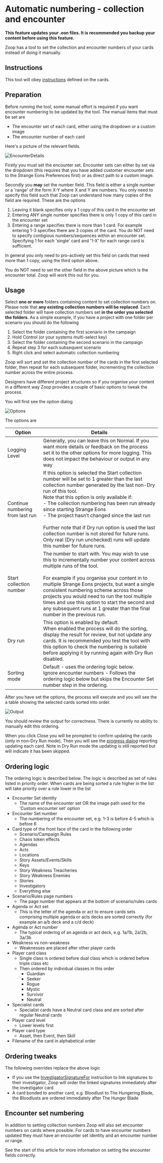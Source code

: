 # Automatic numbering - collection and encounter

**This feature updates your .eon files. It is recommended you backup your content before using this feature.**

Zoop has a tool to set the collection and encounter numbers of your cards instead of doing it manually.

## Instructions

This tool will obey [instructions](../shared/instructions/Instructions.md) defined on the cards.

## Preparation

Before running the tool, some manual effort is required if you want encounter numbering to be updated by the tool. The manual items that must be set are

- The encounter set of each card, either using the dropdown or a custom image
- The encounter number of each card

Here's a picture of the relevant fields.

![EncounterDetails](ManualEncounterFields.png)

Firstly you must set the encounter set. Encounter sets can either by set via the dropdown (this requires that you have added customer encounter sets to the Strange Eons Preferences first) or as direct path to a custom image.

Secondly you **may** set the number field. This field is either a single number or a 'range' of the form X-Y where X and Y are numbers. You only need to specify this field such that Zoop can understand how many copies of the field are required. These are the options

1. Leaving it blank specifies only a 1 copy of this card in the encounter set
2. Entering ANY single number specifies there is only 1 copy of this card in the encounter set
3. Entering a range specifies there is more than 1 card. For example entering 1-3 specifies there are 3 copies of the card. You do NOT need to specify contigious numbers/sequences within an encounter set. Specifying 1 for each 'single' card and '1-X' for each range card is sufficient.

In general you only need to pro-actively set this field on cards that need more than 1 copy, using the third option above.

You do NOT need to set the other field in the above picture which is the encounter total. Zoop will work this out for you.

## Usage

Select **one or more** folders containing content to set collection numbers on. Please note that **any existing collection numbers will be replaced**. Each selected folder will have collection numbers set **in the order you selected the folders**.
As a simple example, if you have a project with one folder per scenario you should do the following

1. Select the folder containing the first scenario in the campaign
2. Hold Control (or your systems multi-select key)
3. Select the folder containing the second scenario in the campaign
4. Repeat step 3 for each subsequent scenario
5. Right click and select automatic collection numbering

Zoop will sort and set the collection number of the cards in the first selected folder, then repeat for each subsequent folder, incrementing the collection number across the entire process.

Designers have different project structures so if you organise your content in a different way Zoop provides a couple of basic options to tweak the process.

You will first see the option dialog

![Options](AutomaticNumberingOptions.png)

The options are

| Option | Details |
| --- | --- |
| Logging Level | Generally, you can leave this on Normal. If you want more details or feedback on the process set it to the other options for more logging. This does not impact the behaviour or output in any way |
| Continue numbering from last run | If this option is selected the Start collection number will be set to 1 greater than the last collection number generated by the last non-Dry run of this tool.<br>Note that this option is only available if:<br> - The collection numbering has been run already since starting Strange Eons<br> - The project hasn’t changed since the last run<br><br>Further note that if Dry run option is used the last collection number is not stored for future runs. Only real (Dry run unchecked) runs will update this number for future runs. | 
| Start collection number | The number to start with. You may wish to use this to incrementally number your content across multiple runs of the tool.<br><br>For example if you organise your content in to multiple Strange Eons projects, but want a single consistent numbering scheme across those projects you would need to run the tool multiple times and use this option to start the second and any subsequent runs at 1 greater than the final number in the previous run. |
| Dry run | This option is enabled by default.<br>When enabled the process will do the sorting, display the result for review, but not update any cards. It is recommended you test the tool with this option to check the numbering is suitable before applying it by running again with Dry Run disabled. 
| Sorting mode | Default - uses the ordering logic below.<br>Ignore encounter numbers - Follows the ordering logic below but skips the Encounter Set number step in the ordering.

After you have set the options, the process will execute and you will see the a table showing the selected cards sorted into order.

![Output](AutomaticNumberingReviewGrid.png)

You should review the output for correctness. There is currently no ability to manually edit this ordering.

When you click Close you will be prompted to confirm updating the cards (only in non-Dry Run mode). Then you will see the [progress dialog](../shared/progressdialog/ProgressDialog.md) reporting updating each card. Note in Dry Run mode the updating is still reported but will indicate it has been skipped.

## Ordering logic

The ordering logic is described below. The logic is described as set of rules listed in priority order. When cards are being sorted a rule higher in the list will take priority over a rule lower in the list

- Encounter Set identity
    - The name of the encounter set OR the image path used for the ‘Custom encounter set’ option
- Encounter Set number
    - The numbering of the encounter set, e.g. 1-3 is before 4-5 which is before 6
- Card type of the front face of the card in the following order
    - Scenario/Campaign Rules
    - Chaos token effects
    - Agendas
    - Acts
    - Locations
    - Story Assets/Events/Skills
    - Keys
    - Story Weakness Treacheries
    - Story Weakness Enemies
    - Stories
    - Investigators
    - Everything else
- Scenario/Rules page numbers
    - The page number that appears at the bottom of scenario/rules cards
- Agenda or Act set
    - This is the letter of the agenda or act to ensure cards sets comprising multiple agenda or acts decks are sorted correctly (for example an a/b deck and a c/d deck)
- Agenda or Act number
    - The typical ordering of an agenda or act deck, e.g. 1a/1b, 2a/2b, 3a/3b
- Weakness vs non-weakness
    - Weaknesses are placed after other player cards
- Player card class
    - Single class is ordered before dual class which is ordered before triple class etc
    - Then ordered by individual classes in this order
        - Guardian
        - Seeker
        - Rogue
        - Mystic
        - Survivor
        - Neutral
- Specialist cards
    - Specialist cards have a Neutral card class and are sorted after regular Neutral cards
- Player card level
    - Lower levels first
- Player card type
    - Asset, then Event, then Skill
- Filename of the card in alphabetical order

## Ordering tweaks

The following overrides replace the above logic

- If you use the [InvestigatorSignatureFor](../shared/instructions/Instructions.md#instruction--link-signatures-to-investigator) instruction to link signatures to their investigator, Zoop will order the linked signatures immediately after the investigator card
- A card bonded to another card, e.g. Bloodlust to The Hungering Blade, the Bloodlusts are ordered immediately after The Hunger Blade

## Encounter set numbering

In addition to setting collection numbers Zoop will also set encounter numbers on cards where possible. For cards to have encounter numbers updated they must have an encounter set identity and an encounter number or range.

See the start of this article for more information on setting the encounter fields correctly.
